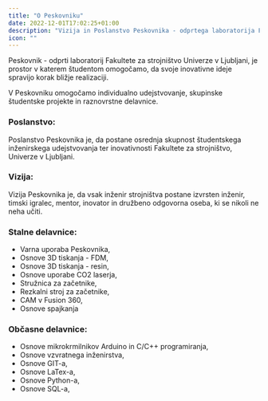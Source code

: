 ```yaml
---
title: "O Peskovniku"
date: 2022-12-01T17:02:25+01:00
description: "Vizija in Poslanstvo Peskovnika - odprtega laboratorija Fakultete za strojništvo Univerze v Ljubljani"
icon: ""
---
```

Peskovnik - odprti laboratorij Fakultete za strojništvo Univerze v Ljubljani, je prostor v katerem študentom omogočamo, da svoje inovativne ideje spravijo korak bližje realizaciji. 

V Peskovniku omogočamo individualno udejstvovanje, skupinske študentske projekte in raznovrstne delavnice.   

### Poslanstvo:
Poslanstvo Peskovnika je, da postane osrednja skupnost študentskega inženirskega udejstvovanja ter inovativnosti Fakultete za strojništvo, Univerze v Ljubljani.  

### Vizija:
Vizija Peskovnika je, da vsak inženir strojništva postane izvrsten inženir, timski igralec, mentor, inovator in družbeno odgovorna oseba, ki se nikoli ne neha učiti.  

### Stalne delavnice:
- Varna uporaba Peskovnika,
- Osnove 3D tiskanja - FDM,
- Osnove 3D tiskanja - resin,
- Osnove uporabe CO2 laserja,
- Stružnica za začetnike,
- Rezkalni stroj za začetnike,
- CAM v Fusion 360,
- Osnove spajkanja

### Občasne delavnice:
- Osnove mikrokrmilnikov Arduino in C/C++ programiranja,
- Osnove vzvratnega inženirstva,
- Osnove GIT-a,
- Osnove LaTex-a,
- Osnove Python-a,
- Osnove SQL-a,